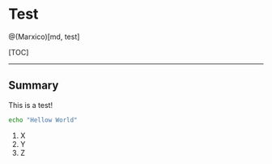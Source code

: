 Test
====

@(Marxico)[md, test]

[TOC]

---

Summary
-------

This is a test!

```bash
echo "Hellow World"
```

1. X
2. Y
3. Z

